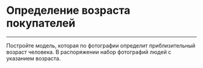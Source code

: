 # Определение возраста покупателей
_____

Постройте модель, которая по фотографии определит приблизительный возраст человека. В распоряжении набор фотографий людей с указанием возраста.
